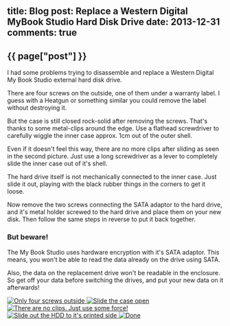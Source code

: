 title: Blog
post: Replace a Western Digital MyBook Studio Hard Disk Drive
date: 2013-12-31
comments: true
---

## {{ page["post"] }}
<!--%
from datetime import datetime
date = datetime.strptime(page["date"], "%Y-%m-%d").strftime("%B %d, %Y")
print "*Posted at %s.*" % date
%-->

I had some problems trying to disassemble and replace a Western Digital My Book Studio external hard disk drive.

There are four screws on the outside, one of them under a warranty label. I guess with a Heatgun or something similar you could remove the label without destroying it.

But the case is still closed rock-solid after removing the screws. That's thanks to some metal-clips around the edge.
Use a flathead screwdriver to carefully wiggle the inner case approx. 1cm out of the outer shell.

Even if it doesn't feel this way, there are no more clips after sliding as seen in the second picture.
Just use a long screwdriver as a lever to completely slide the inner case out of it's shell.

The hard drive itself is not mechanically connected to the inner case. Just slide it out, playing with the black rubber things in the corners to get it loose.

Now remove the two screws connecting the SATA adaptor to the hard drive, and it's metal holder screwed to the hard drive and place them on your new disk.
Then follow the same steps in reverse to put it back together.

### But beware!

The My Book Studio uses hardware encryption with it's SATA adaptor. This means, you won't be able to read the data already on the drive using SATA.

Also, the data on the replacement drive won't be readable in the enclosure. So get off your data before switching the drives, and put your new data on it afterwards!

<div class="lightgallery">
    <a href="img/wd-1.jpg">
        <img src="img/wd-1_small.jpg" alt="Only four screws outside">
    </a>
    <a href="img/wd-2.jpg">
        <img src="img/wd-2_small.jpg" alt="Slide the case open">
    </a>
    <a href="img/wd-3.jpg">
        <img src="img/wd-3_small.jpg" alt="There are no clips. Just use some force!">
    </a>
    <a href="img/wd-4.jpg">
        <img src="img/wd-4_small.jpg" alt="Slide out the HDD to it's printed side">
    </a>
    <a href="img/wd-5.jpg">
        <img src="img/wd-5_small.jpg" alt="Done">
    </a>
</div>
